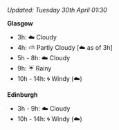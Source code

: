 *Updated: Tuesday 30th April 01:30*

**Glasgow**

* 3h: :cloud: Cloudy
* 4h: :partly_sunny: Partly Cloudy [:cloud: as of 3h]
* 5h - 8h: :cloud: Cloudy
* 9h: :umbrella: Rainy
* 10h - 14h: :cyclone: Windy (:cloud:)

**Edinburgh**

* 3h - 9h: :cloud: Cloudy
* 10h - 14h: :cyclone: Windy (:cloud:)
